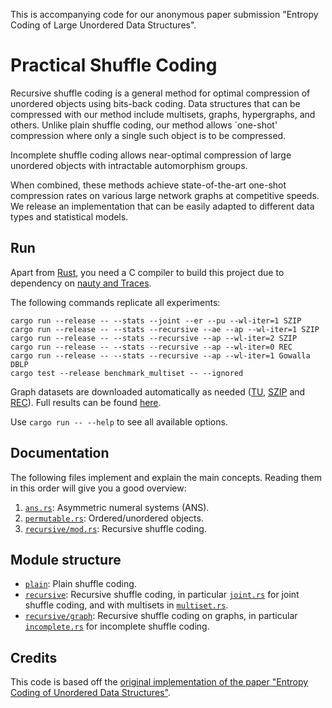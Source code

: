 This is accompanying code for our anonymous paper submission "Entropy Coding of Large Unordered Data Structures".

# Practical Shuffle Coding

Recursive shuffle coding is a general method for optimal compression of unordered objects using bits-back
coding.
Data structures that can be compressed with our method include multisets, graphs, hypergraphs, and others.
Unlike plain shuffle coding, our method allows `one-shot' compression where only a single such object is to be
compressed.

Incomplete shuffle coding allows near-optimal compression of large unordered objects with
intractable automorphism groups.

When combined, these methods achieve state-of-the-art one-shot compression rates on various large network graphs at
competitive speeds.
We release an implementation that can be easily adapted to different data types and statistical models.

## Run

Apart from [Rust](https://www.rust-lang.org/tools/install), you need a C compiler to build this project due to
dependency on [nauty and Traces](https://github.com/a-maier/nauty-Traces-sys).

The following commands replicate all experiments:

```shell
cargo run --release -- --stats --joint --er --pu --wl-iter=1 SZIP
cargo run --release -- --stats --recursive --ae --ap --wl-iter=1 SZIP
cargo run --release -- --stats --recursive --ap --wl-iter=2 SZIP
cargo run --release -- --stats --recursive --ap --wl-iter=0 REC
cargo run --release -- --stats --recursive --ap --wl-iter=1 Gowalla DBLP
cargo test --release benchmark_multiset -- --ignored
```

Graph datasets are downloaded automatically as
needed ([TU](https://chrsmrrs.github.io/datasets/), [SZIP](https://github.com/juliuskunze/szip-graphs)
and [REC](https://github.com/entropy-coding/rec-graphs)). Full results can be
found [here](https://docs.google.com/spreadsheets/d/1YP0om6hNktaUhyFzFVVSh5SCTefZ8kNafYDYYIDolhM/edit#gid=1483743764).

Use `cargo run -- --help` to see all available options.

## Documentation

The following files implement and explain the main concepts.
Reading them in this order will give you a good overview:

1. [`ans.rs`](src/ans.rs): Asymmetric numeral systems (ANS).
2. [`permutable.rs`](src/permutable.rs): Ordered/unordered objects.
3. [`recursive/mod.rs`](src/recursive/mod.rs): Recursive shuffle coding.

## Module structure

- [`plain`](src/plain): Plain shuffle coding.
- [`recursive`](src/recursive): Recursive shuffle coding, in particular [`joint.rs`](src/recursive/joint.rs) for joint
  shuffle coding, and with multisets
  in [`multiset.rs`](src/recursive/multiset.rs).
- [`recursive/graph`](src/recursive/graph): Recursive shuffle coding on graphs, in
  particular [`incomplete.rs`](src/recursive/graph/incomplete.rs) for incomplete shuffle coding.

## Credits

This code is based off
the [original implementation of the paper "Entropy Coding of Unordered Data Structures"](https://github.com/juliuskunze/shuffle-coding).
